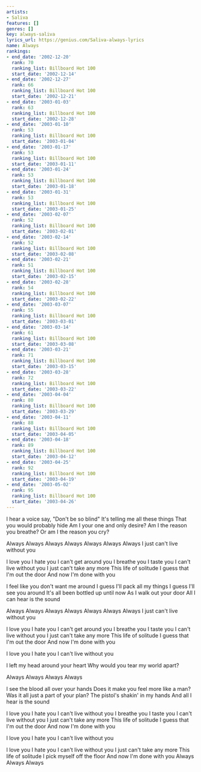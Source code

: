 ```yaml
---
artists:
- Saliva
features: []
genres: []
key: always-saliva
lyrics_url: https://genius.com/Saliva-always-lyrics
name: Always
rankings:
- end_date: '2002-12-20'
  rank: 70
  ranking_list: Billboard Hot 100
  start_date: '2002-12-14'
- end_date: '2002-12-27'
  rank: 66
  ranking_list: Billboard Hot 100
  start_date: '2002-12-21'
- end_date: '2003-01-03'
  rank: 63
  ranking_list: Billboard Hot 100
  start_date: '2002-12-28'
- end_date: '2003-01-10'
  rank: 53
  ranking_list: Billboard Hot 100
  start_date: '2003-01-04'
- end_date: '2003-01-17'
  rank: 53
  ranking_list: Billboard Hot 100
  start_date: '2003-01-11'
- end_date: '2003-01-24'
  rank: 53
  ranking_list: Billboard Hot 100
  start_date: '2003-01-18'
- end_date: '2003-01-31'
  rank: 53
  ranking_list: Billboard Hot 100
  start_date: '2003-01-25'
- end_date: '2003-02-07'
  rank: 52
  ranking_list: Billboard Hot 100
  start_date: '2003-02-01'
- end_date: '2003-02-14'
  rank: 52
  ranking_list: Billboard Hot 100
  start_date: '2003-02-08'
- end_date: '2003-02-21'
  rank: 51
  ranking_list: Billboard Hot 100
  start_date: '2003-02-15'
- end_date: '2003-02-28'
  rank: 54
  ranking_list: Billboard Hot 100
  start_date: '2003-02-22'
- end_date: '2003-03-07'
  rank: 55
  ranking_list: Billboard Hot 100
  start_date: '2003-03-01'
- end_date: '2003-03-14'
  rank: 61
  ranking_list: Billboard Hot 100
  start_date: '2003-03-08'
- end_date: '2003-03-21'
  rank: 71
  ranking_list: Billboard Hot 100
  start_date: '2003-03-15'
- end_date: '2003-03-28'
  rank: 72
  ranking_list: Billboard Hot 100
  start_date: '2003-03-22'
- end_date: '2003-04-04'
  rank: 80
  ranking_list: Billboard Hot 100
  start_date: '2003-03-29'
- end_date: '2003-04-11'
  rank: 88
  ranking_list: Billboard Hot 100
  start_date: '2003-04-05'
- end_date: '2003-04-18'
  rank: 89
  ranking_list: Billboard Hot 100
  start_date: '2003-04-12'
- end_date: '2003-04-25'
  rank: 92
  ranking_list: Billboard Hot 100
  start_date: '2003-04-19'
- end_date: '2003-05-02'
  rank: 95
  ranking_list: Billboard Hot 100
  start_date: '2003-04-26'
---
```

I hear a voice say, "Don't be so blind"
It's telling me all these things
That you would probably hide
Am I your one and only desire?
Am I the reason you breathe?
Or am I the reason you cry?


Always
Always
Always
Always
Always
Always
Always
I just can't live without you


I love you
I hate you
I can't get around you
I breathe you
I taste you
I can't live without you
I just can't take any more
This life of solitude
I guess that I'm out the door
And now I'm done with you


I feel like you don't want me around
I guess I'll pack all my things
I guess I'll see you around
It's all been bottled up until now
As I walk out your door
All I can hear is the sound


Always
Always
Always
Always
Always
Always
Always
I just can't live without you


I love you
I hate you
I can't get around you
I breathe you
I taste you
I can't live without you
I just can't take any more
This life of solitude
I guess that I'm out the door
And now I'm done with you


I love you
I hate you
I can't live without you

I left my head around your heart
Why would you tear my world apart?

Always
Always
Always
Always


I see the blood all over your hands
Does it make you feel more like a man?
Was it all just a part of your plan?
The pistol's shakin' in my hands
And all I hear is the sound


I love you
I hate you
I can't live without you
I breathe you
I taste you
I can't live without you
I just can't take any more
This life of solitude
I guess that I'm out the door
And now I'm done with you


I love you
I hate you
I can't live without you

I love you
I hate you
I can't live without you
I just can't take any more
This life of solitude
I pick myself off the floor
And now I'm done with you
Always
Always
Always
